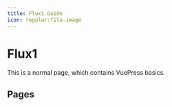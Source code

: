 ```yaml
---
title: Flux1 Guide
icon: regular:file-image
---
```

# Flux1

This is a normal page, which contains VuePress basics.

## Pages
